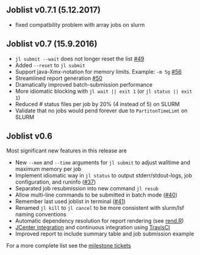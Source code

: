 

## Joblist v0.7.1 (5.12.2017)

* fixed compatbility problem with array jobs on slurm

## Joblist v0.7 (15.9.2016)

* `jl submit --wait` does not longer reset the list [#49](https://github.com/holgerbrandl/joblist/issues/49)
* Added `--reset` to `jl submit`
* Support  java-Xmx-notation for memory limits. Example: `-m 5g` [#56](https://github.com/holgerbrandl/joblist/issues/56)
* Streamlined report generation [#50](https://github.com/holgerbrandl/joblist/issues/50)
* Dramatically improved batch-submission performance
* More idiomatic blocking with `jl wait || exit 1` (or `jl status || exit 1`)
* Reduced # status files per job by 20% (4 instead of 5) on SLURM
* Validate that no jobs would pend forever due to `PartitonTimeLimt` on SLURM

## Joblist v0.6

Most significant new features in this release are

* New `--mem` and `--time` arguments for `jl submit` to adjust walltime and maximum memory per job
* Implement idiomatic way in `jl status` to output stderr/stdout-logs, job configuration, and runinfo ([#37](https://github.com/holgerbrandl/joblist/issues/37))
* Separated job resubmission into new command `jl resub`
* Allow multi-line commands to be submitted in batch mode ([#40](https://github.com/holgerbrandl/joblist/issues/40))
* Remember last used joblist in terminal ([#41](https://github.com/holgerbrandl/joblist/issues/41))
* Renamed `jl kill` to `jl cancel` to be more consistent with slurm/lsf naming conventions
* Automatic dependency resolution for report rendering (see [rend.R](https://github.com/holgerbrandl/datautils/tree/master/R/rendr))
* [JCenter integration](https://bintray.com/holgerbrandl/mpicbg-scicomp/joblist) and continuous integration using [TravisCI](https://travis-ci.org/holgerbrandl/joblist)
* Improved report to include summary table and job submission example

For a more complete list see the [milestone tickets](https://github.com/holgerbrandl/joblist/issues?utf8=%E2%9C%93&q=milestone%3Av0.6)